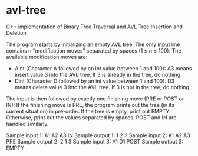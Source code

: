 # avl-tree
C++ implementation of Binary Tree Traversal and AVL Tree Insertion and Deletion

The program starts by initializing an empty AVL tree. 
The only input line contains n “modification moves” separated by spaces (1 ≤ n ≤ 100). The available modification moves are:

- Aint (Character A followed by an int value between 1 and 100): A3 means insert value 3 into the AVL tree. If 3 is already in the tree, do nothing.
- Dint (Character D followed by an int value between 1 and 100): D3 means delete value 3 into the AVL tree. If 3 is not in the tree, do nothing.

The input is then followed by exactly one finishing move (PRE or POST or IN): If the finishing move is PRE, the program prints out the tree (in its current situation) in pre-order. If the tree is empty, print out EMPTY. Otherwise, print out the values separated by spaces. POST and IN are handled similarly.

Sample input 1: A1 A2 A3 IN
Sample output 1: 1 2 3
Sample input 2: A1 A2 A3 PRE
Sample output 2: 2 1 3
Sample input 3: A1 D1 POST 
Sample output 3: EMPTY
